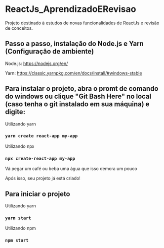 # ReactJs_AprendizadoERevisao
Projeto destinado à estudos de novas funcionalidades de ReactJs e revisão de conceitos.

## Passo a passo, instalação do Node.js e Yarn (Configuração de ambiente)

Node.js: 
https://nodejs.org/en/

Yarn: 
https://classic.yarnpkg.com/en/docs/install/#windows-stable

## Para instalar o projeto, abra o promt de comando do windows ou clique "Git Bash Here" no local (caso tenha o git instalado em sua máquina) e digite:

Utilizando yarn
### `yarn create react-app my-app`

Utilizando npx
### `npx create-react-app my-app`

Vá pegar um café ou beba uma água que isso demora um pouco

Após isso, seu projeto já está criado!

## Para iniciar o projeto

Utilizando yarn
### `yarn start`

Utilizando npm
### `npm start`